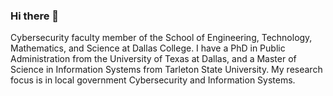 ### Hi there 👋
Cybersecurity faculty member of the School of Engineering, Technology, Mathematics, and Science at Dallas College. I have a PhD in Public Administration from the University of Texas at Dallas, and a Master of Science in Information Systems from Tarleton State University.  My research focus is in local government Cybersecurity and Information Systems.

<!--
**jamesnorcross/jamesnorcross** is a ✨ _special_ ✨ repository because its `README.md` (this file) appears on your GitHub profile.

Here are some ideas to get you started:

- 🔭 I’m currently working on ...
- 🌱 I’m currently learning ...
- 👯 I’m looking to collaborate on ...
- 🤔 I’m looking for help with ...
- 💬 Ask me about ...
- 📫 How to reach me: ...
- 😄 Pronouns: ...
- ⚡ Fun fact: ...
-->
